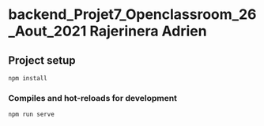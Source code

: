 # backend_Projet7_Openclassroom_26_Aout_2021 Rajerinera Adrien 

## Project setup
```
npm install
```

### Compiles and hot-reloads for development
```
npm run serve
```
